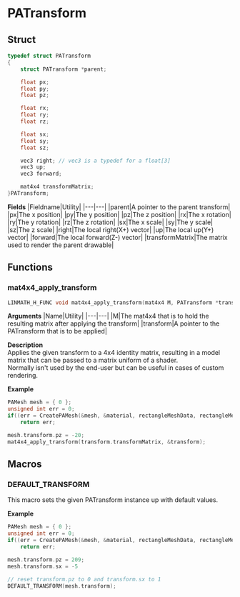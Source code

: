 # PATransform

## Struct

```C
typedef struct PATransform
{
	struct PATransform *parent;

	float px;
	float py;
	float pz;

	float rx;
	float ry;
	float rz;

	float sx;
	float sy;
	float sz;

	vec3 right; // vec3 is a typedef for a float[3]
	vec3 up;
	vec3 forward;

	mat4x4 transformMatrix;
}PATransform;
```

__Fields__
|Fieldname|Utility|
|---|---|
|parent|A pointer to the parent transform|
|px|The x position|
|py|The y position|
|pz|The z position|
|rx|The x rotation|
|ry|The y rotation|
|rz|The z rotation|
|sx|The x scale|
|sy|The y scale|
|sz|The z scale|
|right|The local right(X+) vector|
|up|The local up(Y+) vector|
|forward|The local forward(Z-) vector|
|transformMatrix|The matrix used to render the parent drawable|

## Functions

### mat4x4_apply_transform

```C
LINMATH_H_FUNC void mat4x4_apply_transform(mat4x4 M, PATransform *transform);
```

__Arguments__
|Name|Utility|
|---|---|
|M|The mat4x4 that is to hold the resulting matrix after applying the transform|
|transform|A pointer to the PATransform that is to be applied|

__Description__<br>
Applies the given transform to a 4x4 identity matrix, resulting in a model matrix that can be passed to a matrix uniform of a shader.<br>
Normally isn't used by the end-user but can be useful in cases of custom rendering.

__Example__
```C
PAMesh mesh = { 0 };
unsigned int err = 0;
if((err = CreatePAMesh(&mesh, &material, rectangleMeshData, rectangleMeshDataLength)))
	return err;

mesh.transform.pz = -20;
mat4x4_apply_transform(transform.transformMatrix, &transform);
```

## Macros

### DEFAULT_TRANSFORM

This macro sets the given PATransform instance up with default values.

__Example__
```C
PAMesh mesh = { 0 };
unsigned int err = 0;
if((err = CreatePAMesh(&mesh, &material, rectangleMeshData, rectangleMeshDataLength)))
	return err;

mesh.transform.pz = 209;
mesh.transform.sx = -5

// reset transform.pz to 0 and transform.sx to 1
DEFAULT_TRANSFORM(mesh.transform);
```
